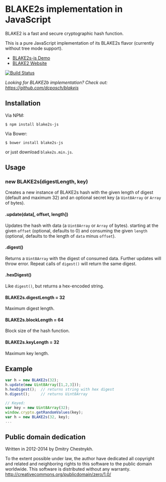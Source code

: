 BLAKE2s implementation in JavaScript
====================================

BLAKE2 is a fast and secure cryptographic hash function.

This is a pure JavaScript implementation of its BLAKE2s flavor
(currently without tree mode support).

* [BLAKE2s-js Demo](https://dchest.github.io/blake2s-js/)
* [BLAKE2 Website](https://blake2.net)

[![Build Status](https://travis-ci.org/dchest/blake2s-js.svg?branch=master)
](https://travis-ci.org/dchest/blake2s-js)

*Looking for BLAKE2b implementation? Check out:
<https://github.com/dcposch/blakejs>*

Installation
------------

Via NPM:

    $ npm install blake2s-js

Via Bower:

    $ bower install blake2s-js


or just download `blake2s.min.js`.


Usage
-----

### new BLAKE2s(digestLength, key)

Creates a new instance of BLAKE2s hash with the given length of digest (default
and maximum 32) and an optional secret key (a `Uint8Array` or `Array` of
bytes).

#### .update(data[, offset, length])

Updates the hash with data (a `Uint8Array` or `Array` of bytes).  starting at
the given `offset` (optional, defaults to 0) and consuming the given `length`
(optional, defaults to the length of `data` minus `offset`).

#### .digest()

Returns a `Uint8Array` with the digest of consumed data. Further updates will
throw error. Repeat calls of `digest()` will return the same digest.


#### .hexDigest()

Like `digest()`, but returns a hex-encoded string.


#### BLAKE2s.digestLength = 32

Maximum digest length.


#### BLAKE2s.blockLength = 64

Block size of the hash function.


#### BLAKE2s.keyLength = 32

Maximum key length.


Example
-------

```javascript
var h = new BLAKE2s(32);
h.update(new Uint8Array([1,2,3]));
h.hexDigest();  // returns string with hex digest
h.digest();     // returns Uint8Array

// Keyed:
var key = new Uint8Array(32);
window.crypto.getRandomValues(key);
var h = new BLAKE2s(32, key);
...
```



Public domain dedication
------------------------

Written in 2012-2014 by Dmitry Chestnykh.

To the extent possible under law, the author have dedicated all copyright
and related and neighboring rights to this software to the public domain
worldwide. This software is distributed without any warranty.
<http://creativecommons.org/publicdomain/zero/1.0/>
